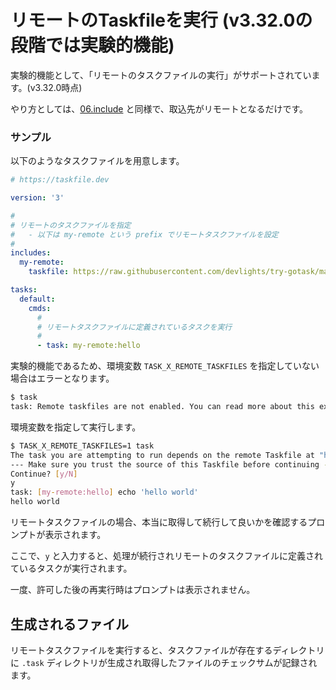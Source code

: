# リモートのTaskfileを実行 (v3.32.0の段階では実験的機能)

実験的機能として、「リモートのタスクファイルの実行」がサポートされています。(v3.32.0時点)

やり方としては、[06.include](../06.include/Taskfile.yml) と同様で、取込先がリモートとなるだけです。

### サンプル

以下のようなタスクファイルを用意します。

```yaml
# https://taskfile.dev

version: '3'

#
# リモートのタスクファイルを指定
#   - 以下は my-remote という prefix でリモートタスクファイルを設定
#
includes:
  my-remote:
    taskfile: https://raw.githubusercontent.com/devlights/try-gotask/main/03.default-task/Taskfile.yml

tasks:
  default:
    cmds:
      #
      # リモートタスクファイルに定義されているタスクを実行
      #
      - task: my-remote:hello

```

実験的機能であるため、環境変数 ```TASK_X_REMOTE_TASKFILES``` を指定していない場合はエラーとなります。

```sh
$ task
task: Remote taskfiles are not enabled. You can read more about this experiment and how to enable it at https://taskfile.dev/experiments/remote-taskfiles
```

環境変数を指定して実行します。

```sh
$ TASK_X_REMOTE_TASKFILES=1 task
The task you are attempting to run depends on the remote Taskfile at "https://raw.githubusercontent.com/devlights/try-gotask/main/03.default-task/Taskfile.yml".
--- Make sure you trust the source of this Taskfile before continuing ---
Continue? [y/N]
y
task: [my-remote:hello] echo 'hello world'
hello world
```

リモートタスクファイルの場合、本当に取得して続行して良いかを確認するプロンプトが表示されます。

ここで、```y``` と入力すると、処理が続行されリモートのタスクファイルに定義されているタスクが実行されます。

一度、許可した後の再実行時はプロンプトは表示されません。

## 生成されるファイル

リモートタスクファイルを実行すると、タスクファイルが存在するディレクトリに ```.task``` ディレクトリが生成され取得したファイルのチェックサムが記録されます。
